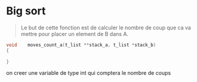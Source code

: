 # Big sort 
> Le but de cette fonction est de calculer le nombre de coup que ca va mettre pour placer un element de B dans A.
```c
void	moves_count_a(t_list **stack_a, t_list *stack_b)
{
	
}
```
on creer une variable de type int qui comptera le nombre de coups